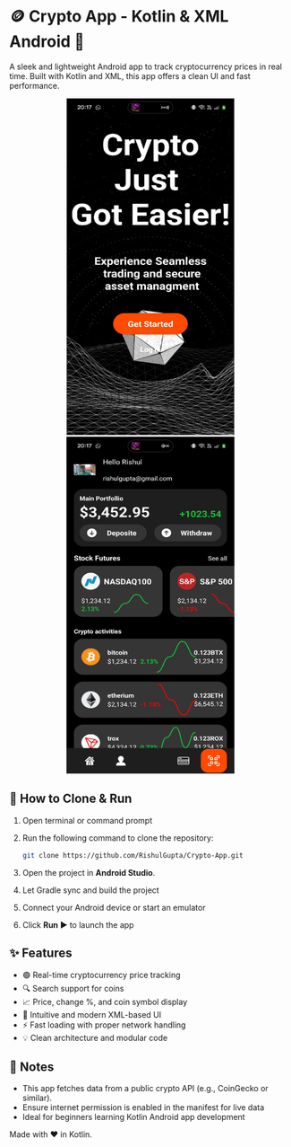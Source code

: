 🪙 Crypto App - Kotlin & XML Android 📱
======================================

A sleek and lightweight Android app to track cryptocurrency prices in real time. Built with Kotlin and XML, this app offers a clean UI and fast performance.
<div align="center">
<img src="https://github.com/RishulGupta/Crypto-App/blob/85b01cc6ae96a5bcc25f5ff28733f9f415522137/WhatsApp%20Image%202025-07-25%20at%2020.19.03_f57214d8.jpg" width=300 height=600>
<img src="https://github.com/RishulGupta/Crypto-App/blob/85b01cc6ae96a5bcc25f5ff28733f9f415522137/WhatsApp%20Image%202025-07-25%20at%2020.19.03_1fb7d610.jpg"width=300 height=600>
</div>

🔧 How to Clone & Run
---------------------
1. Open terminal or command prompt
2. Run the following command to clone the repository:
   
   ```bash
   git clone https://github.com/RishulGupta/Crypto-App.git
   ```

3. Open the project in **Android Studio**.
4. Let Gradle sync and build the project
5. Connect your Android device or start an emulator
6. Click **Run ▶️** to launch the app

✨ Features
-----------
- 🟢 Real-time cryptocurrency price tracking
- 🔍 Search support for coins
- 📈 Price, change %, and coin symbol display
- 📱 Intuitive and modern XML-based UI
- ⚡ Fast loading with proper network handling
- 💡 Clean architecture and modular code

💬 Notes
--------
- This app fetches data from a public crypto API (e.g., CoinGecko or similar).
- Ensure internet permission is enabled in the manifest for live data
- Ideal for beginners learning Kotlin Android app development

Made with ❤️ in Kotlin.
